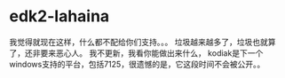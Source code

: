 # edk2-lahaina
我觉得就现在这样，什么都不配给你们支持。。。
垃圾越来越多了，垃圾也就算了，还非要来恶心人。
我不更新，我看你能做出来什么，
kodiak是下一个windows支持的平台，包括7125，很遗憾的是，它这段时间不会被公开。。
